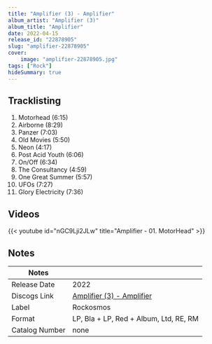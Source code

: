 ```yaml
---
title: "Amplifier (3) - Amplifier"
album_artist: "Amplifier (3)"
album_title: "Amplifier"
date: 2022-04-15
release_id: "22878905"
slug: "amplifier-22878905"
cover:
    image: "amplifier-22878905.jpg"
tags: ["Rock"]
hideSummary: true
---
```


## Tracklisting
1. Motorhead (6:15)
2. Airborne (8:29)
3. Panzer (7:03)
4. Old Movies (5:50)
5. Neon (4:17)
6. Post Acid Youth (6:06)
7. On/Off (6:34)
8. The Consultancy (4:59)
9. One Great Summer (5:57)
10. UFOs (7:27)
11. Glory Electricity (7:36)

## Videos
{{< youtube id="nGC9Lji2JLw" title="Amplifier - 01. MotorHead" >}}

## Notes

| Notes          |             |
| ---------------| ----------- |
| Release Date   | 2022 |
| Discogs Link   | [Amplifier (3) - Amplifier](https://www.discogs.com/release/22878905) |
| Label          | Rockosmos |
| Format         | LP, Bla + LP, Red + Album, Ltd, RE, RM |
| Catalog Number | none |

